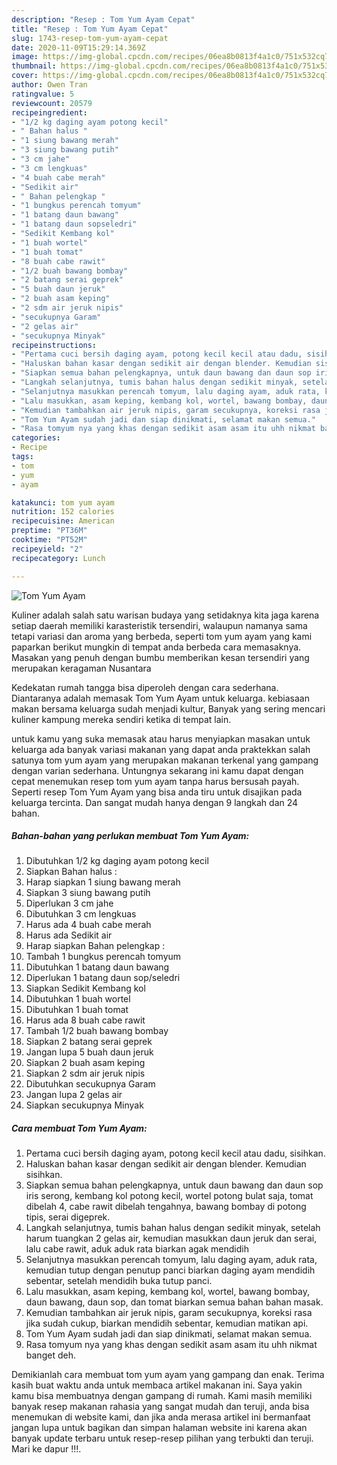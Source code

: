 ```yaml
---
description: "Resep : Tom Yum Ayam Cepat"
title: "Resep : Tom Yum Ayam Cepat"
slug: 1743-resep-tom-yum-ayam-cepat
date: 2020-11-09T15:29:14.369Z
image: https://img-global.cpcdn.com/recipes/06ea8b0813f4a1c0/751x532cq70/tom-yum-ayam-foto-resep-utama.jpg
thumbnail: https://img-global.cpcdn.com/recipes/06ea8b0813f4a1c0/751x532cq70/tom-yum-ayam-foto-resep-utama.jpg
cover: https://img-global.cpcdn.com/recipes/06ea8b0813f4a1c0/751x532cq70/tom-yum-ayam-foto-resep-utama.jpg
author: Owen Tran
ratingvalue: 5
reviewcount: 20579
recipeingredient:
- "1/2 kg daging ayam potong kecil"
- " Bahan halus "
- "1 siung bawang merah"
- "3 siung bawang putih"
- "3 cm jahe"
- "3 cm lengkuas"
- "4 buah cabe merah"
- "Sedikit air"
- " Bahan pelengkap "
- "1 bungkus perencah tomyum"
- "1 batang daun bawang"
- "1 batang daun sopseledri"
- "Sedikit Kembang kol"
- "1 buah wortel"
- "1 buah tomat"
- "8 buah cabe rawit"
- "1/2 buah bawang bombay"
- "2 batang serai geprek"
- "5 buah daun jeruk"
- "2 buah asam keping"
- "2 sdm air jeruk nipis"
- "secukupnya Garam"
- "2 gelas air"
- "secukupnya Minyak"
recipeinstructions:
- "Pertama cuci bersih daging ayam, potong kecil kecil atau dadu, sisihkan."
- "Haluskan bahan kasar dengan sedikit air dengan blender. Kemudian sisihkan."
- "Siapkan semua bahan pelengkapnya, untuk daun bawang dan daun sop iris serong, kembang kol potong kecil, wortel potong bulat saja, tomat dibelah 4, cabe rawit dibelah tengahnya, bawang bombay di potong tipis, serai digeprek."
- "Langkah selanjutnya, tumis bahan halus dengan sedikit minyak, setelah harum tuangkan 2 gelas air, kemudian masukkan daun jeruk dan serai, lalu cabe rawit, aduk aduk rata biarkan agak mendidih"
- "Selanjutnya masukkan perencah tomyum, lalu daging ayam, aduk rata, kemudian tutup dengan penutup panci biarkan daging ayam mendidih sebentar, setelah mendidih buka tutup panci."
- "Lalu masukkan, asam keping, kembang kol, wortel, bawang bombay, daun bawang, daun sop, dan tomat biarkan semua bahan bahan masak."
- "Kemudian tambahkan air jeruk nipis, garam secukupnya, koreksi rasa jika sudah cukup, biarkan mendidih sebentar, kemudian matikan api."
- "Tom Yum Ayam sudah jadi dan siap dinikmati, selamat makan semua."
- "Rasa tomyum nya yang khas dengan sedikit asam asam itu uhh nikmat banget deh."
categories:
- Recipe
tags:
- tom
- yum
- ayam

katakunci: tom yum ayam 
nutrition: 152 calories
recipecuisine: American
preptime: "PT36M"
cooktime: "PT52M"
recipeyield: "2"
recipecategory: Lunch

---
```



![Tom Yum Ayam](https://img-global.cpcdn.com/recipes/06ea8b0813f4a1c0/751x532cq70/tom-yum-ayam-foto-resep-utama.jpg)

Kuliner adalah salah satu warisan budaya yang setidaknya kita jaga karena setiap daerah memiliki karasteristik tersendiri, walaupun namanya sama tetapi variasi dan aroma yang berbeda, seperti tom yum ayam yang kami paparkan berikut mungkin di tempat anda berbeda cara memasaknya. Masakan yang penuh dengan bumbu memberikan kesan tersendiri yang merupakan keragaman Nusantara



Kedekatan rumah tangga bisa diperoleh dengan cara sederhana. Diantaranya adalah memasak Tom Yum Ayam untuk keluarga. kebiasaan makan bersama keluarga sudah menjadi kultur, Banyak yang sering mencari kuliner kampung mereka sendiri ketika di tempat lain.

untuk kamu yang suka memasak atau harus menyiapkan masakan untuk keluarga ada banyak variasi makanan yang dapat anda praktekkan salah satunya tom yum ayam yang merupakan makanan terkenal yang gampang dengan varian sederhana. Untungnya sekarang ini kamu dapat dengan cepat menemukan resep tom yum ayam tanpa harus bersusah payah.
Seperti resep Tom Yum Ayam yang bisa anda tiru untuk disajikan pada keluarga tercinta. Dan sangat mudah hanya dengan 9 langkah dan 24 bahan.


<!--inarticleads1-->

##### Bahan-bahan yang perlukan membuat Tom Yum Ayam:

1. Dibutuhkan 1/2 kg daging ayam potong kecil
1. Siapkan  Bahan halus :
1. Harap siapkan 1 siung bawang merah
1. Siapkan 3 siung bawang putih
1. Diperlukan 3 cm jahe
1. Dibutuhkan 3 cm lengkuas
1. Harus ada 4 buah cabe merah
1. Harus ada Sedikit air
1. Harap siapkan  Bahan pelengkap :
1. Tambah 1 bungkus perencah tomyum
1. Dibutuhkan 1 batang daun bawang
1. Diperlukan 1 batang daun sop/seledri
1. Siapkan Sedikit Kembang kol
1. Dibutuhkan 1 buah wortel
1. Dibutuhkan 1 buah tomat
1. Harus ada 8 buah cabe rawit
1. Tambah 1/2 buah bawang bombay
1. Siapkan 2 batang serai geprek
1. Jangan lupa 5 buah daun jeruk
1. Siapkan 2 buah asam keping
1. Siapkan 2 sdm air jeruk nipis
1. Dibutuhkan secukupnya Garam
1. Jangan lupa 2 gelas air
1. Siapkan secukupnya Minyak




<!--inarticleads2-->

##### Cara membuat  Tom Yum Ayam:

1. Pertama cuci bersih daging ayam, potong kecil kecil atau dadu, sisihkan.
1. Haluskan bahan kasar dengan sedikit air dengan blender. Kemudian sisihkan.
1. Siapkan semua bahan pelengkapnya, untuk daun bawang dan daun sop iris serong, kembang kol potong kecil, wortel potong bulat saja, tomat dibelah 4, cabe rawit dibelah tengahnya, bawang bombay di potong tipis, serai digeprek.
1. Langkah selanjutnya, tumis bahan halus dengan sedikit minyak, setelah harum tuangkan 2 gelas air, kemudian masukkan daun jeruk dan serai, lalu cabe rawit, aduk aduk rata biarkan agak mendidih
1. Selanjutnya masukkan perencah tomyum, lalu daging ayam, aduk rata, kemudian tutup dengan penutup panci biarkan daging ayam mendidih sebentar, setelah mendidih buka tutup panci.
1. Lalu masukkan, asam keping, kembang kol, wortel, bawang bombay, daun bawang, daun sop, dan tomat biarkan semua bahan bahan masak.
1. Kemudian tambahkan air jeruk nipis, garam secukupnya, koreksi rasa jika sudah cukup, biarkan mendidih sebentar, kemudian matikan api.
1. Tom Yum Ayam sudah jadi dan siap dinikmati, selamat makan semua.
1. Rasa tomyum nya yang khas dengan sedikit asam asam itu uhh nikmat banget deh.




Demikianlah cara membuat tom yum ayam yang gampang dan enak. Terima kasih buat waktu anda untuk membaca artikel makanan ini. Saya yakin kamu bisa membuatnya dengan gampang di rumah. Kami masih memiliki banyak resep makanan rahasia yang sangat mudah dan teruji, anda bisa menemukan di website kami, dan jika anda merasa artikel ini bermanfaat jangan lupa untuk bagikan dan simpan halaman website ini karena akan banyak update terbaru untuk resep-resep pilihan yang terbukti dan teruji. Mari ke dapur !!!. 

